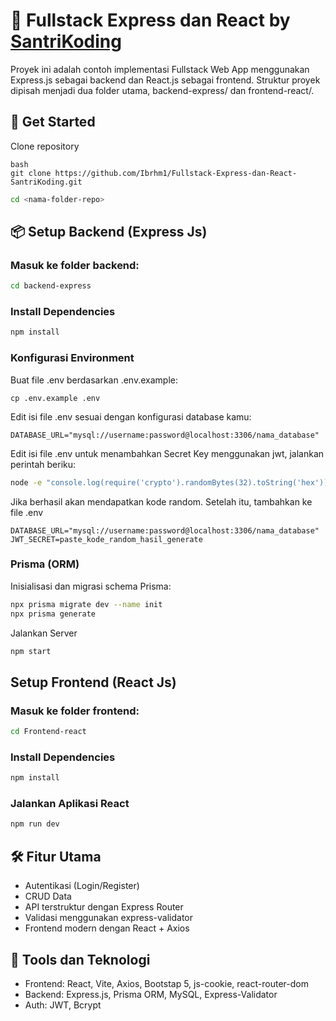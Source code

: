 # 👋 Fullstack Express dan React by [SantriKoding](https://santrikoding.com/)

Proyek ini adalah contoh implementasi Fullstack Web App menggunakan Express.js sebagai backend dan React.js sebagai frontend. Struktur proyek dipisah menjadi dua folder utama, backend-express/ dan frontend-react/.

## 🚀 Get Started

Clone repository

```
bash
git clone https://github.com/Ibrhm1/Fullstack-Express-dan-React-SantriKoding.git
```

```bash
cd <nama-folder-repo>
```

## 📦 Setup Backend (Express Js)

### Masuk ke folder backend:

```bash
cd backend-express
```

### Install Dependencies

```bash
npm install
```

### Konfigurasi Environment

Buat file .env berdasarkan .env.example:

```
cp .env.example .env
```

Edit isi file .env sesuai dengan konfigurasi database kamu:

```env
DATABASE_URL="mysql://username:password@localhost:3306/nama_database"
```

Edit isi file .env untuk menambahkan Secret Key menggunakan jwt, jalankan perintah beriku:

```bash
node -e "console.log(require('crypto').randomBytes(32).toString('hex'))"
```

Jika berhasil akan mendapatkan kode random. Setelah itu, tambahkan ke file .env

```env
DATABASE_URL="mysql://username:password@localhost:3306/nama_database"
JWT_SECRET=paste_kode_random_hasil_generate
```

### Prisma (ORM)

Inisialisasi dan migrasi schema Prisma:

```bash
npx prisma migrate dev --name init
npx prisma generate
```

Jalankan Server

```bash
npm start
```

## Setup Frontend (React Js)

### Masuk ke folder frontend:

```bash
cd Frontend-react
```

### Install Dependencies

```bash
npm install
```

### Jalankan Aplikasi React

```bash
npm run dev
```

## 🛠️ Fitur Utama

- Autentikasi (Login/Register)
- CRUD Data
- API terstruktur dengan Express Router
- Validasi menggunakan express-validator
- Frontend modern dengan React + Axios

## 🔗 Tools dan Teknologi

- Frontend: React, Vite, Axios, Bootstap 5, js-cookie, react-router-dom
- Backend: Express.js, Prisma ORM, MySQL, Express-Validator
- Auth: JWT, Bcrypt

